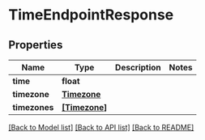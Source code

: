 # TimeEndpointResponse


## Properties
Name | Type | Description | Notes
------------ | ------------- | ------------- | -------------
**time** | **float** |  | 
**timezone** | [**Timezone**](Timezone.md) |  | 
**timezones** | [**[Timezone]**](Timezone.md) |  | 

[[Back to Model list]](../#documentation-for-models) [[Back to API list]](../#documentation-for-api-endpoints) [[Back to README]](../)


